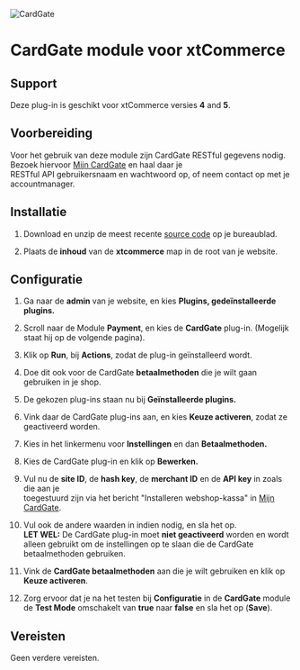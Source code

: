 ![CardGate](https://cdn.curopayments.net/thumb/200/logos/cardgate.png)

# CardGate module voor xtCommerce

## Support

Deze plug-in is geschikt voor xtCommerce versies **4** and **5**.

## Voorbereiding

Voor het gebruik van deze module zijn CardGate RESTful gegevens nodig.  
Bezoek hiervoor [Mijn CardGate](https://my.cardgate.com/) en haal daar je  
RESTful API gebruikersnaam en wachtwoord op, of neem contact op met je accountmanager.

## Installatie

1. Download en unzip de meest recente [source code](https://github.com/cardgate/xtcommerce/releases/) op je bureaublad.

2. Plaats de **inhoud** van de **xtcommerce** map in de root van je website.

## Configuratie

1. Ga naar de **admin** van je website, en kies **Plugins, gedeïnstalleerde plugins.**

2. Scroll naar de Module **Payment**, en kies de **CardGate** plug-in. (Mogelijk staat hij op de volgende pagina).

3. Klik op **Run**, bij **Actions**, zodat de plug-in geïnstalleerd wordt.

4. Doe dit ook voor de CardGate **betaalmethoden** die je wilt gaan gebruiken in je shop.

5. De gekozen plug-ins staan nu bij **Geïnstalleerde plugins.**

6. Vink daar de CardGate plug-ins aan, en kies **Keuze activeren**, zodat ze geactiveerd worden.

7. Kies in het linkermenu voor **Instellingen** en dan **Betaalmethoden.**

8. Kies de CardGate plug-in en klik op **Bewerken.**

9. Vul nu de **site ID**, de **hash key**, de **merchant ID** en de **API key** in zoals die aan je  
   toegestuurd zijn via het bericht "Installeren webshop-kassa" in [Mijn CardGate](https://my.cardgate.com/).

10. Vul ook de andere waarden in indien nodig, en sla het op.  
   **LET WEL:** De CardGate plug-in moet **niet geactiveerd** worden en wordt alleen gebruikt om de instellingen op te slaan die de CardGate betaalmethoden gebruiken.

11. Vink de **CardGate betaalmethoden** aan die je wilt gebruiken en klik op **Keuze activeren**.

12. Zorg ervoor dat je na het testen bij **Configuratie** in de **CardGate** module de **Test Mode** omschakelt van **true** naar **false** en sla het op (**Save**).

## Vereisten

Geen verdere vereisten.

